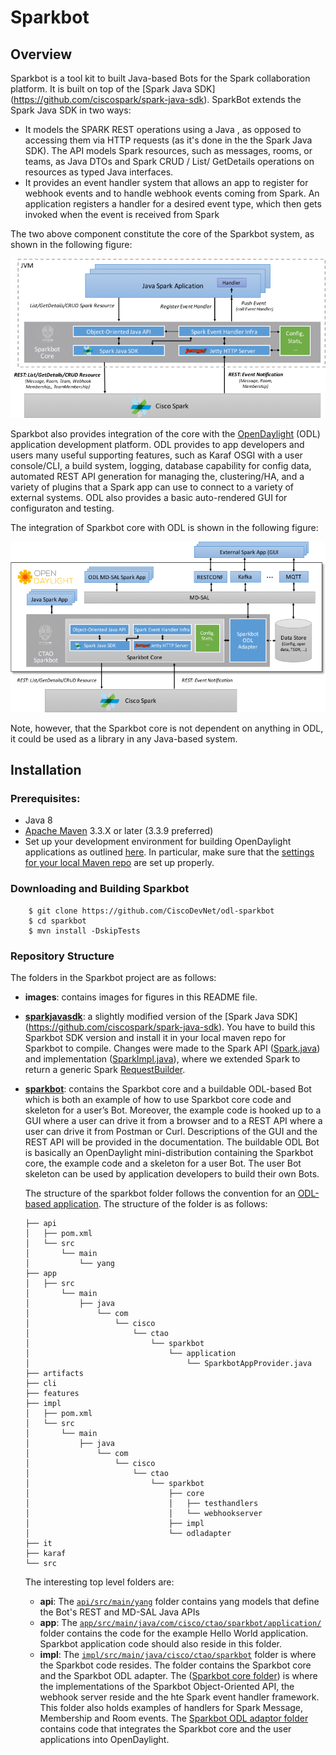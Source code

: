 # Sparkbot
## Overview
Sparkbot is a tool kit to built Java-based Bots for the Spark collaboration platform. It is built on top of the [Spark Java SDK] (https://github.com/ciscospark/spark-java-sdk). SparkBot extends the Spark Java SDK in two ways:
* It models the SPARK REST operations using a Java , as opposed to accessing them via HTTP requests (as it's done in the the Spark Java SDK). The API models Spark resources, such as messages, rooms, or teams, as Java DTOs and Spark CRUD / List/ GetDetails operations on resources as typed Java interfaces. 
* It provides an event handler system that allows an app to register for webhook events and to handle webhook events coming from Spark. An application registers a handler for a desired event type, which then gets invoked when the event is received from Spark

The two above component constitute the core of the Sparkbot system, as shown in the following figure:

![](images/Sparkbot-Overview.png)


Sparkbot also provides integration of the core with the [OpenDaylight](https://wiki.opendaylight.org/view/Main_Page) (ODL) application development platform. ODL provides to app developers and users many useful supporting features, such as Karaf OSGI with a user console/CLI, a build system, logging, database capability for config data, automated REST API generation for managing the, clustering/HA, and a variety of plugins that a Spark app can use to connect to a variety of external systems. ODL also provides a basic auto-rendered GUI for configuraton and testing.  

The integration of Sparkbot core with ODL is shown in the following figure:

![](images/Sparkbot-ODL.png)

Note, however, that the Sparkbot core is not dependent on anything in ODL, it could be used as a library in any Java-based system. 

## Installation
### Prerequisites:
* Java 8
* [Apache Maven](https://maven.apache.org/) 3.3.X or later (3.3.9 preferred)
* Set up your development environment for building OpenDaylight applications as outlined [here](https://wiki.opendaylight.org/view/GettingStarted:Development_Environment_Setup). In particular, make sure that the [settings for your local Maven repo](https://wiki.opendaylight.org/view/GettingStarted:Development_Environment_Setup#Edit_your_.7E.2F.m2.2Fsettings.xml) are set up properly.

### Downloading and Building Sparkbot
```
    $ git clone https://github.com/CiscoDevNet/odl-sparkbot
    $ cd sparkbot
    $ mvn install -DskipTests
```
### Repository Structure
The folders in the Sparkbot project are as follows:
* **images**: contains images for figures in this README file.
* [**sparkjavasdk**](https://github.com/CiscoDevNet/odl-sparkbot/tree/master/sparkjavasdk): a slightly modified version of the [Spark Java SDK] (https://github.com/ciscospark/spark-java-sdk). You have to build this Sparkbot SDK version and install it in your local maven repo for Sparkbot to compile. Changes were made to the Spark API ([Spark.java](https://github.com/CiscoDevNet/odl-sparkbot/tree/master/sparkjavasdk/src/main/java/com/ciscospark/Spark.java)) and implementation ([SparkImpl.java](https://github.com/CiscoDevNet/odl-sparkbot/tree/master/sparkjavasdk/src/main/java/com/ciscospark/SparkImpl.java)), where we extended Spark to return a generic Spark [RequestBuilder](https://github.com/CiscoDevNet/odl-sparkbot/tree/master/sparkjavasdk/src/main/java/com/ciscospark/RequestBuilder.java). 
* [**sparkbot**](https://github.com/CiscoDevNet/odl-sparkbot/tree/master/sparkbot): contains the Sparkbot core and a buildable ODL-based Bot which is both an example of how to use Sparkbot core code and skeleton for a user’s Bot. Moreover, the example code is hooked up to a GUI where a user can drive it from a browser and to a REST API where a user can drive it from Postman or Curl. Descriptions of the GUI and the REST API will be provided in the documentation. The buildable ODL Bot is basically an OpenDaylight mini-distribution containing the Sparkbot core, the example code and a skeleton for a user Bot.  The user Bot skeleton can be used by application developers to build their own Bots. 

  The structure of the sparkbot folder follows the convention for an [ODL-based application](https://wiki.opendaylight.org/view/OpenDaylight_Controller:MD-SAL:Startup_Project_Archetype). The structure of the folder is as follows:
  ```
  ├── api
  │   ├── pom.xml
  │   └── src
  │       └── main
  │           └── yang
  ├── app
  │   ├── src
  │       └── main
  │           ├── java
  │               └── com
  │                   └── cisco
  │                       └── ctao
  │                           └── sparkbot
  │                               └── application
  │                                   └── SparkbotAppProvider.java
  ├── artifacts
  ├── cli
  ├── features
  ├── impl
  │   ├── pom.xml
  │   └── src
  │       └── main
  │           ├── java
  │               └── com
  │                   └── cisco
  │                       └── ctao
  │                           └── sparkbot
  │                               ├── core
  │                               │   ├── testhandlers
  │                               │   └── webhookserver
  │                               ├── impl
  │                               └── odladapter
  ├── it
  ├── karaf
  └── src
  ```
  The interesting top level folders are:
  * **api**: The [`api/src/main/yang`](https://github.com/CiscoDevNet/odl-sparkbot/tree/master/sparkbot/api/src/main/yang) folder contains yang models that define the Bot's REST and MD-SAL Java APIs
  * **app**: The [`app/src/main/java/com/cisco/ctao/sparkbot/application/`](https://github.com/CiscoDevNet/odl-sparkbot/tree/master/sparkbot/app/src/main/java/com/cisco/ctao/sparkbot/application) folder contains the code for the example Hello World application. Sparkbot application code should also reside in this folder. 
  * **impl**: The [`impl/src/main/java/cisco/ctao/sparkbot`](https://github.com/CiscoDevNet/odl-sparkbot/tree/master/sparkbot/impl/src/main/java/com/cisco/ctao/sparkbot) folder is where the Sparkbot code resides. The folder contains   the Sparkbot core and the Sparkbot ODL adapter. The ([Sparkbot core folder](https://github.com/CiscoDevNet/odl-sparkbot/tree/master/sparkbot/impl/src/main/java/com/cisco/ctao/sparkbot/core)) is where the implementations of the Sparkbot Object-Oriented API, the webhook server reside and the hte Spark event handler framework. This folder also holds examples of handlers for Spark Message, Membership and Room events. The [Sparkbot ODL adaptor folder](https://github.com/CiscoDevNet/odl-sparkbot/tree/master/sparkbot/impl/src/main/java/com/cisco/ctao/sparkbot/odladapter) contains code that integrates the Sparkbot core and the user applications into OpenDaylight.
